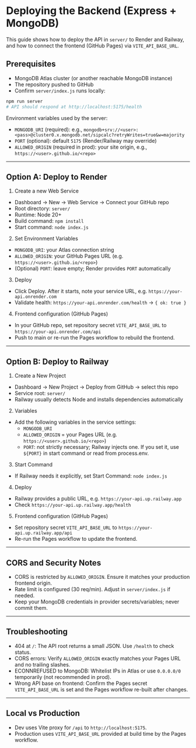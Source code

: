 # Deploying the Backend (Express + MongoDB)

This guide shows how to deploy the API in `server/` to Render and Railway, and how to connect the frontend (GitHub Pages) via `VITE_API_BASE_URL`.

## Prerequisites
- MongoDB Atlas cluster (or another reachable MongoDB instance)
- The repository pushed to GitHub
- Confirm `server/index.js` runs locally:

```bash
npm run server
# API should respond at http://localhost:5175/health
```

Environment variables used by the server:
- `MONGODB_URI` (required): e.g., `mongodb+srv://<user>:<pass>@cluster0.x.mongodb.net/sipcalc?retryWrites=true&w=majority`
- `PORT` (optional): default `5175` (Render/Railway may override)
- `ALLOWED_ORIGIN` (required in prod): your site origin, e.g., `https://<user>.github.io/<repo>`

---

## Option A: Deploy to Render

1) Create a new Web Service
- Dashboard → New → Web Service → Connect your GitHub repo
- Root directory: `server/`
- Runtime: Node 20+
- Build command: `npm install`
- Start command: `node index.js`

2) Set Environment Variables
- `MONGODB_URI`: your Atlas connection string
- `ALLOWED_ORIGIN`: your GitHub Pages URL (e.g. `https://<user>.github.io/<repo>`)
- (Optional) `PORT`: leave empty; Render provides `PORT` automatically

3) Deploy
- Click Deploy. After it starts, note your service URL, e.g. `https://your-api.onrender.com`
- Validate health: `https://your-api.onrender.com/health` → `{ ok: true }`

4) Frontend configuration (GitHub Pages)
- In your GitHub repo, set repository secret `VITE_API_BASE_URL` to `https://your-api.onrender.com/api`
- Push to main or re-run the Pages workflow to rebuild the frontend.

---

## Option B: Deploy to Railway

1) Create a New Project
- Dashboard → New Project → Deploy from GitHub → select this repo
- Service root: `server/`
- Railway usually detects Node and installs dependencies automatically

2) Variables
- Add the following variables in the service settings:
  - `MONGODB_URI`
  - `ALLOWED_ORIGIN` = your Pages URL (e.g. `https://<user>.github.io/<repo>`)
  - `PORT`: not strictly necessary; Railway injects one. If you set it, use `${PORT}` in start command or read from process.env.

3) Start Command
- If Railway needs it explicitly, set Start Command: `node index.js`

4) Deploy
- Railway provides a public URL, e.g. `https://your-api.up.railway.app`
- Check `https://your-api.up.railway.app/health`

5) Frontend configuration (GitHub Pages)
- Set repository secret `VITE_API_BASE_URL` to `https://your-api.up.railway.app/api`
- Re-run the Pages workflow to update the frontend.

---

## CORS and Security Notes
- CORS is restricted by `ALLOWED_ORIGIN`. Ensure it matches your production frontend origin.
- Rate limit is configured (30 req/min). Adjust in `server/index.js` if needed.
- Keep your MongoDB credentials in provider secrets/variables; never commit them.

---

## Troubleshooting
- 404 at `/`: The API root returns a small JSON. Use `/health` to check status.
- CORS errors: Verify `ALLOWED_ORIGIN` exactly matches your Pages URL and no trailing slashes.
- ECONNREFUSED to MongoDB: Whitelist IPs in Atlas or use `0.0.0.0/0` temporarily (not recommended in prod).
- Wrong API base on frontend: Confirm the Pages secret `VITE_API_BASE_URL` is set and the Pages workflow re-built after changes.

---

## Local vs Production
- Dev uses Vite proxy for `/api` to `http://localhost:5175`.
- Production uses `VITE_API_BASE_URL` provided at build time by the Pages workflow.

